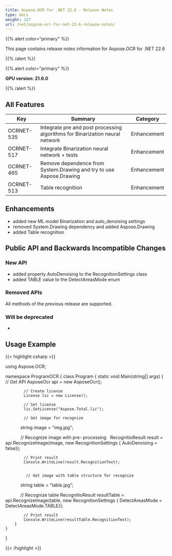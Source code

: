 ```yaml
---
title: Aspose.OCR for .NET 22.6 - Release Notes
type: docs
weight: 127
url: /net/aspose-ocr-for-net-22-6-release-notes/
---
```


{{% alert color="primary" %}}

This page contains release notes information for Aspose.OCR for .NET 22.6

{{% /alert %}}

{{% alert color="primary" %}}

**GPU version: 21.6.0**

{{% /alert %}}

## All Features

|Key|Summary|Category|
|---|---|---|
|OCRNET-535|Integrate pre and post processing algorithms for Binarization neural network |Enhancement|
|OCRNET-517|Integrate Binarization neural network + tests |Enhancement|
|OCRNET-465|Remove dependence from System.Drawing and try to use Aspose.Drawing |Enhancement|
|OCRNET-513|Table recognition |Enhancement|

## Enhancements

- added new ML model Binarization and auto_denoising settings
- removed System.Drawing dependency and added Aspose.Drawing
- added Table recognition


## Public API and Backwards Incompatible Changes

### New API

- added property AutoDenoising to the RecognitionSettings class
- added TABLE value to the DetectAreasMode enum

### Removed APIs

All methods of the previous release are supported.

### Will be deprecated

-

## Usage Example

{{< highlight csharp >}}


using Aspose.OCR;

namespace ProgramOCR
{
    class Program
    {
        static void Main(string[] args)
        {
            // Get API
            AsposeOcr api = new AsposeOcr();

            // Create license
            License lic = new License();

            // Set license 
            lic.SetLicense("Aspose.Total.lic");

            // Get image for recognize
            string image = "img.jpg";

            // Recognize image with pre- processing  
			RecognitioResult result = api.RecognizeImage(image, new RecognitionSettings { AutoDenoising = false});
			
			// Print result
			Console.WriteLine(result.RecognitionText);
			
			
			 // Get image with table structure for recognize
            string table = "table.jpg";

            // Recognize table
			RecognitioResult resultTable = api.RecognizeImage(table, new RecognitionSettings { DetectAreasMode = DetectAreasMode.TABLE});
			
			// Print result
			Console.WriteLine(resultTable.RecognitionText);
        }
    }
}

{{< /highlight >}}
